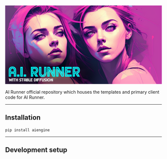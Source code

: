 [![Banner](banner.png)](https://capsizegames.itch.io/ai-runner)

AI Runner official repository which houses the templates and primary client code for AI Runner.

---

## Installation

`pip install aiengine`

---

## Development setup
